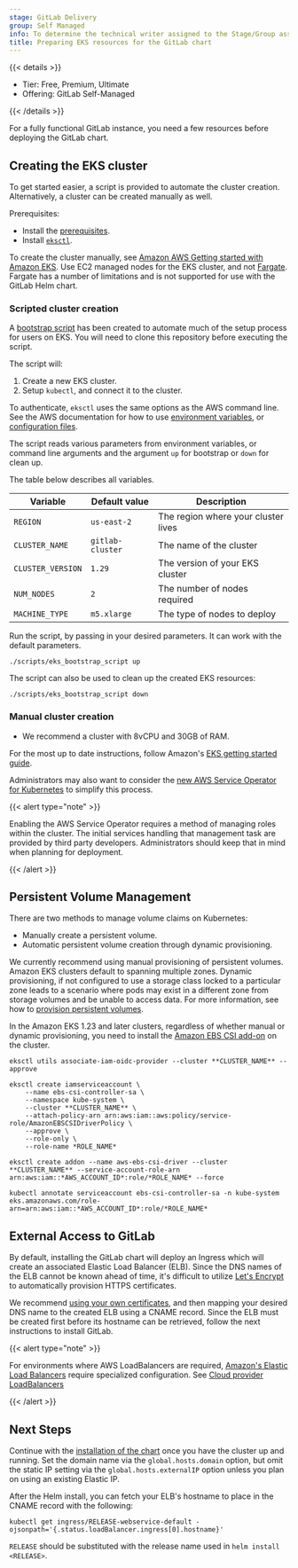 ```yaml
---
stage: GitLab Delivery
group: Self Managed
info: To determine the technical writer assigned to the Stage/Group associated with this page, see https://handbook.gitlab.com/handbook/product/ux/technical-writing/#assignments
title: Preparing EKS resources for the GitLab chart
---
```


{{< details >}}

- Tier: Free, Premium, Ultimate
- Offering: GitLab Self-Managed

{{< /details >}}

For a fully functional GitLab instance, you need a few resources before
deploying the GitLab chart.

## Creating the EKS cluster

To get started easier, a script is provided to automate the cluster creation.
Alternatively, a cluster can be created manually as well.

Prerequisites:

- Install the [prerequisites](../tools.md).
- Install [`eksctl`](https://github.com/weaveworks/eksctl#installation).

To create the cluster manually, see [Amazon AWS Getting started with Amazon EKS](https://docs.aws.amazon.com/eks/latest/userguide/getting-started-eksctl.html).
Use EC2 managed nodes for the EKS cluster, and not [Fargate](https://docs.aws.amazon.com/en_us/eks/latest/userguide/fargate.html). Fargate has a number of limitations and is not supported for use with the GitLab Helm chart.

### Scripted cluster creation

A [bootstrap script](https://gitlab.com/gitlab-org/charts/gitlab/blob/master/scripts/eks_bootstrap_script)
has been created to automate much of the setup process for users on EKS. You will need to clone this repository before executing the script.

The script will:

1. Create a new EKS cluster.
1. Setup `kubectl`, and connect it to the cluster.

To authenticate, `eksctl` uses the same options as the AWS command line. See the AWS documentation for how to
use [environment variables](https://docs.aws.amazon.com/cli/latest/userguide/cli-configure-envvars.html), or [configuration files](https://docs.aws.amazon.com/cli/latest/userguide/cli-configure-files.html).

The script reads various parameters from environment variables, or command line arguments and the argument
`up` for bootstrap or `down` for clean up.

The table below describes all variables.

| Variable          | Default value    | Description |
|-------------------|------------------|-------------|
| `REGION`          | `us-east-2`      | The region where your cluster lives |
| `CLUSTER_NAME`    | `gitlab-cluster` | The name of the cluster |
| `CLUSTER_VERSION` | `1.29`           | The version of your EKS cluster |
| `NUM_NODES`       | `2`              | The number of nodes required |
| `MACHINE_TYPE`    | `m5.xlarge`      | The type of nodes to deploy |

Run the script, by passing in your desired parameters. It can work with the
default parameters.

```shell
./scripts/eks_bootstrap_script up
```

The script can also be used to clean up the created EKS resources:

```shell
./scripts/eks_bootstrap_script down
```

### Manual cluster creation

- We recommend a cluster with 8vCPU and 30GB of RAM.

For the most up to date instructions, follow Amazon's
[EKS getting started guide](https://docs.aws.amazon.com/eks/latest/userguide/getting-started.html).

Administrators may also want to consider the
[new AWS Service Operator for Kubernetes](https://aws.amazon.com/blogs/opensource/aws-service-operator-kubernetes-available/)
to simplify this process.

{{< alert type="note" >}}

Enabling the AWS Service Operator requires a method of managing roles within the cluster. The initial
services handling that management task are provided by third party developers. Administrators should
keep that in mind when planning for deployment.

{{< /alert >}}

## Persistent Volume Management

There are two methods to manage volume claims on Kubernetes:

- Manually create a persistent volume.
- Automatic persistent volume creation through dynamic provisioning.

We currently recommend using manual provisioning of persistent volumes. Amazon EKS
clusters default to spanning multiple zones. Dynamic provisioning, if not configured
to use a storage class locked to a particular zone leads to a scenario where pods may
exist in a different zone from storage volumes and be unable to access data.
For more information, see how to [provision persistent volumes](../storage.md).

In the Amazon EKS 1.23 and later clusters, regardless of whether manual or dynamic provisioning,
you need to install the [Amazon EBS CSI add-on](https://docs.aws.amazon.com/eks/latest/userguide/managing-ebs-csi.html#adding-ebs-csi-eks-add-on) on the cluster.

```shell
eksctl utils associate-iam-oidc-provider --cluster **CLUSTER_NAME** --approve

eksctl create iamserviceaccount \
    --name ebs-csi-controller-sa \
    --namespace kube-system \
    --cluster **CLUSTER_NAME** \
    --attach-policy-arn arn:aws:iam::aws:policy/service-role/AmazonEBSCSIDriverPolicy \
    --approve \
    --role-only \
    --role-name *ROLE_NAME*

eksctl create addon --name aws-ebs-csi-driver --cluster **CLUSTER_NAME** --service-account-role-arn arn:aws:iam::*AWS_ACCOUNT_ID*:role/*ROLE_NAME* --force

kubectl annotate serviceaccount ebs-csi-controller-sa -n kube-system eks.amazonaws.com/role-arn=arn:aws:iam::*AWS_ACCOUNT_ID*:role/*ROLE_NAME*
```

## External Access to GitLab

By default, installing the GitLab chart will deploy an Ingress which will create an associated
Elastic Load Balancer (ELB). Since the DNS names of the ELB cannot be known
ahead of time, it's difficult to utilize [Let's Encrypt](https://letsencrypt.org/) to automatically provision
HTTPS certificates.

We recommend [using your own certificates](../tls.md#option-2-use-your-own-wildcard-certificate),
and then mapping your desired DNS name to the created ELB using a CNAME
record. Since the ELB must be created first before its hostname can be
retrieved, follow the next instructions to install GitLab.

{{< alert type="note" >}}

For environments where AWS LoadBalancers are required,
[Amazon's Elastic Load Balancers](https://docs.aws.amazon.com/eks/latest/userguide/load-balancing.html)
require specialized configuration. See [Cloud provider LoadBalancers](../../charts/globals.md#cloud-provider-loadbalancers)

{{< /alert >}}

## Next Steps

Continue with the [installation of the chart](../deployment.md) once you
have the cluster up and running. Set the domain name via the
`global.hosts.domain` option, but omit the static IP setting via the
`global.hosts.externalIP` option unless you plan on using an existing
Elastic IP.

After the Helm install, you can fetch your ELB's hostname to place in
the CNAME record with the following:

```shell
kubectl get ingress/RELEASE-webservice-default -ojsonpath='{.status.loadBalancer.ingress[0].hostname}'
```

`RELEASE` should be substituted with the release name used in `helm install <RELEASE>`.
